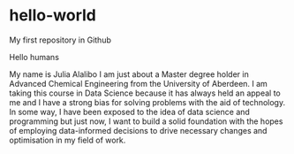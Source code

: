 # hello-world
My first repository in Github

Hello humans

My name is Julia Alalibo
I am just about a Master degree holder in Advanced Chemical Engineering from the University of Aberdeen.
I am taking this course in Data Science because it has always held an appeal to me and I have a strong bias for solving problems with the aid of technology.
In some way, I have been exposed to the idea of data science and programming but just now, I want to build a solid foundation with the hopes of employing data-informed decisions to drive necessary changes and optimisation in my field of work.
